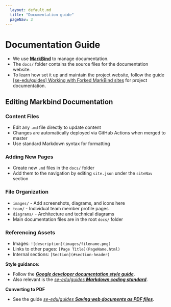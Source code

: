 ```yaml
---
  layout: default.md
  title: "Documentation guide"
  pageNav: 3
---
```


# Documentation Guide

* We use [**MarkBind**](https://markbind.org/) to manage documentation.
* The `docs/` folder contains the source files for the documentation website.
* To learn how set it up and maintain the project website, follow the guide [[se-edu/guides] Working with Forked MarkBind sites](https://se-education.org/guides/tutorials/markbind-forked-sites.html) for project documentation.

## Editing Markbind Documentation

### Content Files
* Edit any `.md` file directly to update content
* Changes are automatically deployed via GitHub Actions when merged to master
* Use standard Markdown syntax for formatting

### Adding New Pages
* Create new `.md` files in the `docs/` folder
* Add them to the navigation by editing `site.json` under the `siteNav` section

### File Organization
* `images/` - Add screenshots, diagrams, and icons here
* `team/` - Individual team member profile pages
* `diagrams/` - Architecture and technical diagrams
* Main documentation files are in the root `docs/` folder

### Referencing Assets
* Images: `![description](images/filename.png)`
* Links to other pages: `[Page Title](PageName.html)`
* Internal sections: `[Section](#section-header)`

**Style guidance:**

* Follow the [**_Google developer documentation style guide_**](https://developers.google.com/style).
* Also relevant is the [_se-edu/guides **Markdown coding standard**_](https://se-education.org/guides/conventions/markdown.html).


**Converting to PDF**

* See the guide [_se-edu/guides **Saving web documents as PDF files**_](https://se-education.org/guides/tutorials/savingPdf.html).
